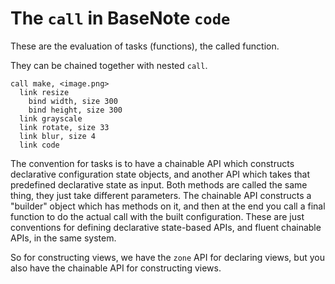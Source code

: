 # The `call` in BaseNote `code`

These are the evaluation of tasks (functions), the called function.

They can be chained together with nested `call`.

```
call make, <image.png>
  link resize
    bind width, size 300
    bind height, size 300
  link grayscale
  link rotate, size 33
  link blur, size 4
  link code
```

The convention for tasks is to have a chainable API which constructs
declarative configuration state objects, and another API which takes
that predefined declarative state as input. Both methods are called the
same thing, they just take different parameters. The chainable API
constructs a "builder" object which has methods on it, and then at the
end you call a final function to do the actual call with the built
configuration. These are just conventions for defining declarative
state-based APIs, and fluent chainable APIs, in the same system.

So for constructing views, we have the `zone` API for declaring views,
but you also have the chainable API for constructing views.
